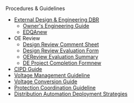​Procedures & Guidelines

*   [External Design &amp; Engineering <abbr title="Design Business Requirements">DBR</abbr>](https://edmppmprt1.bchydro.bc.ca/DBR/Home.htm)
    *   [Owner's Engineering Guide](https://w3ecm.bchydro.bc.ca/fglob/ViewDocumentContentBySeriesId.do?guid=%7B1059ECC4-3B1D-409B-BA0B-98B14FF8B2DF%7D)​
    *   [<abbr title="External Design Quality Assurance">EDQA</abbr><new date="2024-12-09">new</new>](https://edmppmprt1.bchydro.bc.ca/DBR/Stakeholder-Engagement/Internal/EDQA.htm)
*   OE Review
    *   [Design Review Comment Sheet](http://w3filenet/PRT.%7B5B607BBF-D2BC-486A-9DD8-948DEE680BF8%7D)
    *   [Design Review Evaluation Form](https://hydroshare.bchydro.bc.ca/sites/de/FormServerTemplates/Design%20Review%20Evaluation%20Form.docx?d=wfae1df42fd6a4dad9f505a643dfcab89)
    *   [OE​ Revie​w Evaluation Summary](https://hydroshare.bchydro.bc.ca/sites/de/Lists/SharedDocuments/OE%20Reviews)​
    *   [DE Project Completion Form<new date="2024-11-29">new</new>](file:///J:/Engineering/Distribution/0%20EGBC%20Filing/0%20Guidelines%20and%20References/Field%20Reviews/2024%20Field%20Review%20Job%20Aids%20and%20Instructions/General/DE%20Project%20Completion%20Confirmation%20of%20Professional%20Field%20Review%20Rev02%20-%2024-08-14.pdf)
*   ​[<abbr title="Capital Infrastructure Project Delivery">CI​​PD</abbr> Guide](https://hydroshare.bchydro.bc.ca/sites/de/Lists/SharedDocuments/DISTRIBUTION_ENGINEERING_CIPD_GUIDE_REV0_2023-06-02.pdf)
*   [Voltage Management Guideline](https://hydroshare.bchydro.bc.ca/sites/distplan/OfficialRelease/Voltage_Management_BCH-DSR-2014-1001.pdf)
*   [Voltage Conversion Guide](file:///J:/Engineering/Distribution/Voltage%20Conversion%20Related%20%20Documents/VC%20Presentation%20-%20Feb%202017)
*   [Protection Coordination Guideline](https://hydroshare.bchydro.bc.ca/sites/distplan/OfficialRelease/CircuitProtectionCoordinationGuideline_R02-BCH-DSR-2014-1002.pdf)​​
*   [Distribution Automation Deployment Strategies](https://hw.bchydro.bc.ca/basicpage/Distribution-Automation-Deployment-Strategies)
